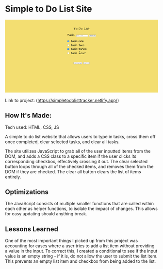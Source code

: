 # Simple to Do List Site

![Thumbnail](toDoList/css/assets/thumbnail.png)

Link to project: (https://simpletodolisttracker.netlify.app/)


## How It's Made:
Tech used: HTML, CSS, JS

A simple to do list website that allows users to type in tasks, cross them off once completed, clear selected tasks, and clear all tasks. 

The site utilizes JavaScript to grab all of the user inputted items from the DOM, and adds a CSS class to a specific item if the user clicks its corresponding checkbox, effectively crossing it out. The clear selected button loops through all of the checked items, and removes them from the DOM if they are checked. The clear all button clears the list of items entirely.

## Optimizations

The JavaScript consists of multiple smaller functions that are called within each other as helper functions, to isolate the impact of changes. This allows for easy updating should anything break.

## Lessons Learned

One of the most important things I picked up from this project was accounting for cases where a user tries to add a list item without providing a value in the input. To correct this, I created a conditional to see if the input value is an empty string - if it is, do not allow the user to submit the list item. This prevents an empty list item and checkbox from being added to the list. 
